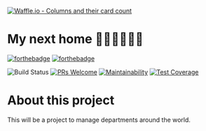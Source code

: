 [![Waffle.io - Columns and their card count](https://badge.waffle.io/LuisOsnet/My-next-home.png?columns=all)](https://waffle.io/LuisOsnet/My-next-home?utm_source=badge)
# My next home  :steam_locomotive::train::train::train::train::train:

[![forthebadge](http://forthebadge.com/images/badges/made-with-ruby.svg)](http://forthebadge.com) [![forthebadge](http://forthebadge.com/images/badges/built-with-love.svg)](http://forthebadge.com)

![Build Status](https://api.travis-ci.org/LuisOsnet/portfolio.svg?branch=master) [![PRs Welcome](https://img.shields.io/badge/PRs-welcome-brightgreen.svg?style=flat-square)](http://makeapullrequest.com) [![Maintainability](https://api.codeclimate.com/v1/badges/015586cdb5a87f2fdb78/maintainability)](https://codeclimate.com/github/LuisOsnet/portfolio/maintainability) [![Test Coverage](https://api.codeclimate.com/v1/badges/015586cdb5a87f2fdb78/test_coverage)](https://codeclimate.com/github/LuisOsnet/portfolio/test_coverage)

# About this project

This will be a project to manage departments around the world.
